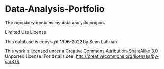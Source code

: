 # Data-Analysis-Portfolio
The repository contains my data analysis project.

Limited Use License

This database is copyright 1996-2022 by Sean Lahman.

This work is licensed under a Creative Commons Attribution-ShareAlike 3.0 Unported License.  For details see: http://creativecommons.org/licenses/by-sa/3.0/
